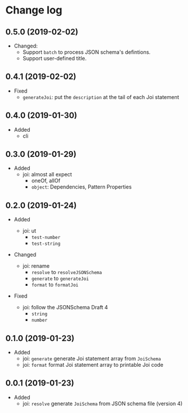 # Change log

## 0.5.0 (2019-02-02)

* Changed:
  * Support `batch` to process JSON schema's defintions.
  * Support user-defined title.
  
## 0.4.1 (2019-02-02)

* Fixed
  * `generateJoi`: put the `description` at the tail of each Joi statement

## 0.4.0 (2019-01-30)

* Added
  * cli

## 0.3.0 (2019-01-29)

* Added
  * joi: almost all expect
    * oneOf, allOf
    * `object`: Dependencies, Pattern Properties

## 0.2.0 (2019-01-24)

* Added
  * joi: ut
    * `test-number`
    * `test-string`

* Changed
  * joi: rename
    * `resolve` to `resolveJSONSchema`
    * `generate` to `generateJoi`
    * `format` to `formatJoi`
  
* Fixed
  * joi: follow the JSONSchema Draft 4
    * `string`
    * `number` 

## 0.1.0 (2019-01-23)

* Added
  * joi: `generate` generate Joi statement array from `JoiSchema`
  * joi: `format` format Joi statement array to printable Joi code

## 0.0.1 (2019-01-23)

* Added
  * joi: `resolve` generate `JoiSchema` from JSON schema file (version 4)

